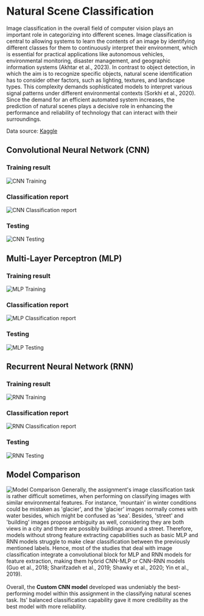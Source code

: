 # Natural Scene Classification
Image classification in the overall field of computer vision plays an important role in categorizing into different scenes. Image classification is central to allowing systems to learn the contents of an image by identifying different classes for them to continuously interpret their environment, which is essential for practical applications like autonomous vehicles, environmental monitoring, disaster management, and geographic information systems (Akhtar et al., 2023). In contrast to object detection, in which the aim is to recognize specific objects, natural scene identification has to consider other factors, such as lighting, textures, and landscape types. This complexity demands sophisticated models to interpret various signal patterns under different environmental contexts (Sorkhi et al., 2020). Since the demand for an efficient automated system increases, the prediction of natural scenes plays a decisive role in enhancing the performance and reliability of technology that can interact with their surroundings.

Data source:
[Kaggle](https://www.kaggle.com/datasets/puneet6060/intel-image-classification/data)

## Convolutional Neural Network (CNN)
### Training result
![CNN Training](Report_Screenshots/CustomCNNmodel/0501.png "CNN Training")
### Classification report
![CNN Classification report](Report_Screenshots/CustomCNNmodel/0602.png "CNN Classification report")
### Testing
![CNN Testing](Report_Screenshots/CustomCNNmodel/3000.png "CNN Testing")

## Multi-Layer Perceptron (MLP)
### Training result
![MLP Training](Report_Screenshots/MLP_model/7.png "MLP Training")
### Classification report
![MLP Classification report](Report_Screenshots/MLP_model/9.png "MLP Classification report")
### Testing
![MLP Testing](Report_Screenshots/MLP_model/35.png "MLP Testing")

## Recurrent Neural Network (RNN)
### Training result
![RNN Training](Report_Screenshots/RNN_model/Result_1.png "RNN Training")
### Classification report
![RNN Classification report](Report_Screenshots/RNN_model/Result_3.png "RNN Classification report")
### Testing
![RNN Testing](Report_Screenshots/RNN_model/Result_19.png "RNN Testing")

## Model Comparison
![Model Comparison](Report_Screenshots/comparison.png "Model Comparison")
Generally, the assignment's image classification task is rather difficult sometimes, when performing on classifying images with similar environmental features. For instance, 'mountain' in winter conditions could be mistaken as 'glacier', and the 'glacier' images normally comes with water besides, which might be confused as 'sea'. Besides, 'street' and 'building' images propose ambiguity as well, considering they are both views in a city and there are possibly buildings around a street. Therefore, models without strong feature extracting capabilities such as basic MLP and RNN models struggle to make clear classification between the previously mentioned labels. Hence, most of the studies that deal with image classification integrate a convolutional block for MLP and RNN models for feature extraction, making them hybrid CNN-MLP or CNN-RNN models (Guo et al., 2018; Sharifzadeh et al., 2019; Shawky et al., 2020; Yin et al., 2019).
<br><br>
Overall, the **Custom CNN model** developed was undeniably the best-performing model within this assignment in the classifying natural scenes task. Its' balanced classification capability gave it more credibility as the best model with more reliability.